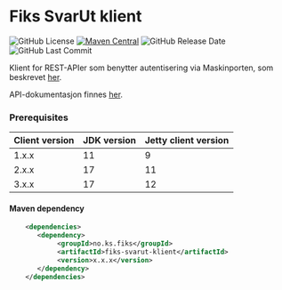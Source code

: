 # Fiks SvarUt klient
![GitHub License](https://img.shields.io/github/license/ks-no/fiks-svarut-klient)
[![Maven Central](https://img.shields.io/maven-central/v/no.ks.fiks/fiks-svarut-klient)](https://search.maven.org/artifact/no.ks.fiks/fiks-svarut-klient)
![GitHub Release Date](https://img.shields.io/github/release-date/ks-no/fiks-svarut-klient.svg)
![GitHub Last Commit](https://img.shields.io/github/last-commit/ks-no/fiks-svarut-klient.svg)

Klient for REST-APIer som benytter autentisering via Maskinporten, som beskrevet [her](https://developers.fiks.ks.no/felles/integrasjoner/).

API-dokumentasjon finnes [her](https://developers.fiks.ks.no/tjenester/svarut/restv2/).

### Prerequisites

| Client version | JDK version | Jetty client version |
|----------------|-------------|----------------------|
| 1.x.x          | 11          | 9                    |
| 2.x.x          | 17          | 11                   |
| 3.x.x          | 17          | 12                   |

#### Maven dependency

```xml
    <dependencies>
       <dependency>
            <groupId>no.ks.fiks</groupId>
            <artifactId>fiks-svarut-klient</artifactId>
            <version>x.x.x</version>
       </dependency>
    </dependencies>
```
